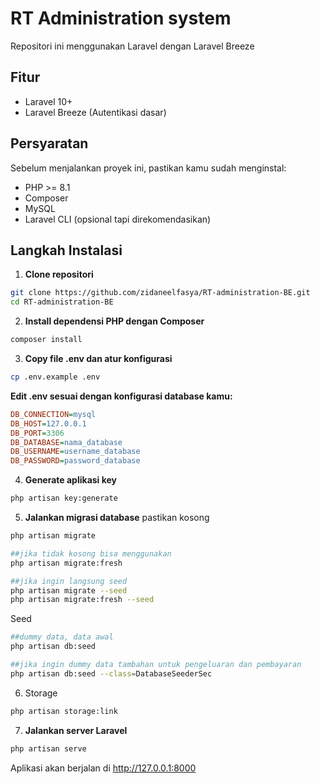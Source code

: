 # RT Administration system

Repositori ini menggunakan Laravel dengan Laravel Breeze

## Fitur

- Laravel 10+
- Laravel Breeze (Autentikasi dasar)

## Persyaratan

Sebelum menjalankan proyek ini, pastikan kamu sudah menginstal:

- PHP >= 8.1
- Composer
- MySQL 
- Laravel CLI (opsional tapi direkomendasikan)

## Langkah Instalasi

1. **Clone repositori**
```bash
git clone https://github.com/zidaneelfasya/RT-administration-BE.git
cd RT-administration-BE
```
  
2. **Install dependensi PHP dengan Composer**

```bash
composer install
```

3. **Copy file .env dan atur konfigurasi**

```bash
cp .env.example .env
```

**Edit .env sesuai dengan konfigurasi database kamu:**

```ini
DB_CONNECTION=mysql
DB_HOST=127.0.0.1
DB_PORT=3306
DB_DATABASE=nama_database
DB_USERNAME=username_database
DB_PASSWORD=password_database
```

4. **Generate aplikasi key**

```bash
php artisan key:generate
```

5. **Jalankan migrasi database**
pastikan kosong
```bash
php artisan migrate

##jika tidak kosong bisa menggunakan 
php artisan migrate:fresh

##jika ingin langsung seed
php artisan migrate --seed
php artisan migrate:fresh --seed
```

Seed
```bash
##dummy data, data awal
php artisan db:seed

##jika ingin dummy data tambahan untuk pengeluaran dan pembayaran
php artisan db:seed --class=DatabaseSeederSec
```

6. Storage

```bash
php artisan storage:link
```

7. **Jalankan server Laravel**

```bash
php artisan serve
```

Aplikasi akan berjalan di http://127.0.0.1:8000


